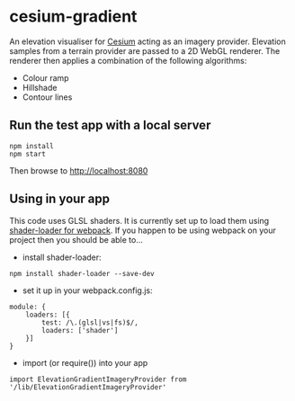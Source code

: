cesium-gradient
=========================


An elevation visualiser for [Cesium](https://cesiumjs.org/) acting as an imagery provider.  Elevation samples from a terrain provider are passed to a 2D WebGL renderer.  The renderer then applies a combination of the following algorithms:

* Colour ramp
* Hillshade
* Contour lines


Run the test app with a local server
------------------------------------
```
npm install
npm start
```
Then browse to [http://localhost:8080](http://localhost:8080)

Using in your app
-----------------
This code uses GLSL shaders.  It is currently set up to load them using [shader-loader for webpack](https://github.com/makio64/shader-loader).  If you happen to be using webpack on your project then you should be able to...

*  install shader-loader:
```
npm install shader-loader --save-dev
```
* set it up in your webpack.config.js:
```
module: {
    loaders: [{
        test: /\.(glsl|vs|fs)$/,
        loaders: ['shader']
    }]
}
```
* import (or require()) into your app
```
import ElevationGradientImageryProvider from '/lib/ElevationGradientImageryProvider'
```

